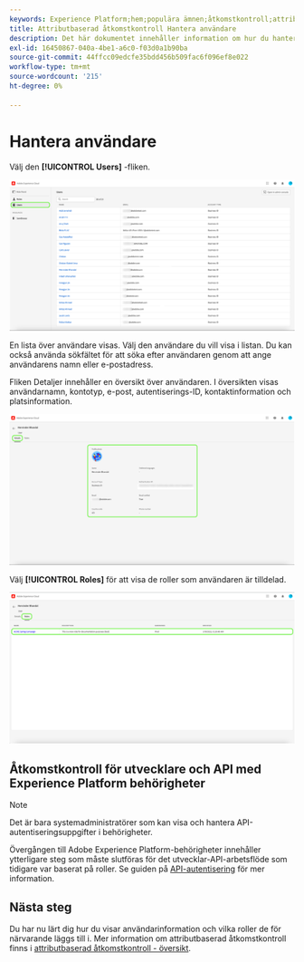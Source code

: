 ```yaml
---
keywords: Experience Platform;hem;populära ämnen;åtkomstkontroll;attributbaserad åtkomstkontroll;ABAC
title: Attributbaserad åtkomstkontroll Hantera användare
description: Det här dokumentet innehåller information om hur du hanterar användare och användargrupper via gränssnittet Behörigheter i Adobe Experience Cloud
exl-id: 16450867-040a-4be1-a6c0-f03d0a1b90ba
source-git-commit: 44ffcc09edcfe35bdd456b509fac6f096ef8e022
workflow-type: tm+mt
source-wordcount: '215'
ht-degree: 0%

---
```


# Hantera användare

Välj den **[!UICONTROL Users]** -fliken.

![flash-users-tab](../../images/flac-ui/flac-users-tab.png)

En lista över användare visas. Välj den användare du vill visa i listan. Du kan också använda sökfältet för att söka efter användaren genom att ange användarens namn eller e-postadress.

Fliken Detaljer innehåller en översikt över användaren. I översikten visas användarnamn, kontotyp, e-post, autentiserings-ID, kontaktinformation och platsinformation.

![flash-users-details](../../images/flac-ui/flac-users-details.png)

Välj **[!UICONTROL Roles]** för att visa de roller som användaren är tilldelad.

![flash-users-roles](../../images/flac-ui/flac-users-roles.png)

## Åtkomstkontroll för utvecklare och API med Experience Platform behörigheter

>[!NOTE]
>
>Det är bara systemadministratörer som kan visa och hantera API-autentiseringsuppgifter i behörigheter.

Övergången till Adobe Experience Platform-behörigheter innehåller ytterligare steg som måste slutföras för det utvecklar-API-arbetsflöde som tidigare var baserat på roller. Se guiden på [API-autentisering](../../../landing/api-authentication.md) för mer information.

## Nästa steg

Du har nu lärt dig hur du visar användarinformation och vilka roller de för närvarande läggs till i. Mer information om attributbaserad åtkomstkontroll finns i [attributbaserad åtkomstkontroll - översikt](../overview.md).
